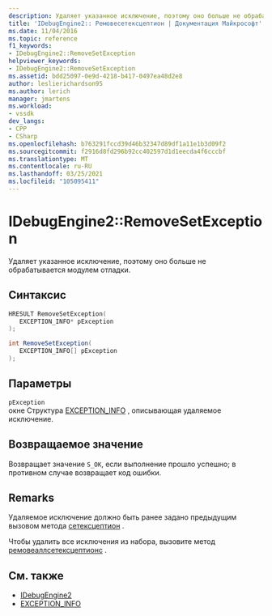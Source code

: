 ```yaml
---
description: Удаляет указанное исключение, поэтому оно больше не обрабатывается модулем отладки.
title: 'IDebugEngine2:: Ремовесетексцептион | Документация Майкрософт'
ms.date: 11/04/2016
ms.topic: reference
f1_keywords:
- IDebugEngine2::RemoveSetException
helpviewer_keywords:
- IDebugEngine2::RemoveSetException
ms.assetid: bdd25097-0e9d-4218-b417-0497ea48d2e8
author: leslierichardson95
ms.author: lerich
manager: jmartens
ms.workload:
- vssdk
dev_langs:
- CPP
- CSharp
ms.openlocfilehash: b763291fccd39d46b32347d89df1a11e1b3d09f2
ms.sourcegitcommit: f2916d8fd296b92cc402597d1d1eecda4f6cccbf
ms.translationtype: MT
ms.contentlocale: ru-RU
ms.lasthandoff: 03/25/2021
ms.locfileid: "105095411"
---
```

# <a name="idebugengine2removesetexception"></a>IDebugEngine2::RemoveSetException
Удаляет указанное исключение, поэтому оно больше не обрабатывается модулем отладки.

## <a name="syntax"></a>Синтаксис

```cpp
HRESULT RemoveSetException( 
   EXCEPTION_INFO* pException
);
```

```csharp
int RemoveSetException( 
   EXCEPTION_INFO[] pException
);
```

## <a name="parameters"></a>Параметры
`pException`\
окне Структура [EXCEPTION_INFO](../../../extensibility/debugger/reference/exception-info.md) , описывающая удаляемое исключение.

## <a name="return-value"></a>Возвращаемое значение
 Возвращает значение `S_OK`, если выполнение прошло успешно; в противном случае возвращает код ошибки.

## <a name="remarks"></a>Remarks
 Удаляемое исключение должно быть ранее задано предыдущим вызовом метода [сетексцептион](../../../extensibility/debugger/reference/idebugengine2-setexception.md) .

 Чтобы удалить все исключения из набора, вызовите метод [ремовеаллсетексцептионс](../../../extensibility/debugger/reference/idebugengine2-removeallsetexceptions.md) .

## <a name="see-also"></a>См. также
- [IDebugEngine2](../../../extensibility/debugger/reference/idebugengine2.md)
- [EXCEPTION_INFO](../../../extensibility/debugger/reference/exception-info.md)

